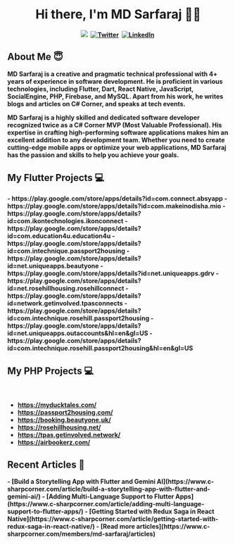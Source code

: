<p>
  <h1 align="center"><b>Hi there, I'm MD Sarfaraj 👨‍💻 </h1>
</p>

<p align="center">
<a href="https://www.c-sharpcorner.com/members/md-sarfaraj"><img src="https://img.shields.io/badge/csharpcorner.com-ff9728?style=for-the-badge&logo=c-sharpcorner.com&logoColor=white alt="C# Corner" /></a>&nbsp;
<!-- <a href="https://dev.to/yourmdsarfaraj"><img src="https://img.shields.io/badge/dev.to-0A0A0A?style=for-the-badge&logo=dev.to&logoColor=white alt="Dev.to" /></a>&nbsp; -->
<a href="https://twitter.com/yourmdsarfaraj"><img src="https://img.shields.io/badge/Twitter-1DA1F2?style=for-the-badge&logo=twitter&logoColor=white" alt="Twitter" /></a>&nbsp;
<a href="https://www.linkedin.com/in/yourmdsarfaraj/"><img src="https://img.shields.io/badge/LinkedIn-0077B5?style=for-the-badge&logo=linkedin&logoColor=white" alt="LinkedIn" /></a>&nbsp;
<!-- <a href="https://www.facebook.com/yourmdsarfaraj/"><img src="https://img.shields.io/badge/Facebook-1877F2?style=for-the-badge&logo=facebook&logoColor=white" alt="Facebook" /></a>&nbsp; -->
</p>


<h2 align="left">About Me 😇</h2>
<p align="left">

MD Sarfaraj is a creative and pragmatic technical professional with 4+ years of experience in software development. He is proficient in various technologies, including Flutter, Dart, React Native, JavaScript, SocialEngine, PHP, Firebase, and MySQL. Apart from his work, he writes blogs and articles on C# Corner, and speaks at tech events. 

MD Sarfaraj is a highly skilled and dedicated software developer recognized twice as a C# Corner MVP (Most Valuable Professional). His expertise in crafting high-performing software applications makes him an excellent addition to any development team. Whether you need to create cutting-edge mobile apps or optimize your web applications, MD Sarfaraj has the passion and skills to help you achieve your goals.

</p>

<h2 align="left">My Flutter Projects 💻</h2>
- https://play.google.com/store/apps/details?id=com.connect.absyapp
- https://play.google.com/store/apps/details?id=com.makeinodisha.mio
- https://play.google.com/store/apps/details?id=com.ikontechnologies.ikonconnect
- https://play.google.com/store/apps/details?id=com.education4u.education4u
- https://play.google.com/store/apps/details?id=com.intechnique.passport2housing
- https://play.google.com/store/apps/details?id=net.uniqueapps.beautyone
- https://play.google.com/store/apps/details?id=net.uniqueapps.gdrv
- https://play.google.com/store/apps/details?id=net.rosehillhousing.rosehillconnect
- https://play.google.com/store/apps/details?id=network.getinvolved.tpasconnects
- https://play.google.com/store/apps/details?id=com.intechnique.rosehill.passport2housing
- https://play.google.com/store/apps/details?id=net.uniqueapps.outaccounts&hl=en&gl=US
- https://play.google.com/store/apps/details?id=com.intechnique.rosehill.passport2housing&hl=en&gl=US

<h2 align="left">My PHP Projects 💻</h2> <br />

- https://myducktales.com/
- https://passport2housing.com/
- https://booking.beautyone.uk/
- https://rosehillhousing.net/
- https://tpas.getinvolved.network/
- https://airbookerz.com/


<h2 align="left">Recent Articles 📕</h2>
- [Build a Storytelling App with Flutter and Gemini AI](https://www.c-sharpcorner.com/article/build-a-storytelling-app-with-flutter-and-gemini-ai/)
- [Adding Multi-Language Support to Flutter Apps](https://www.c-sharpcorner.com/article/adding-multi-language-support-to-flutter-apps/)
- [Getting Started with Redux Saga in React Native](https://www.c-sharpcorner.com/article/getting-started-with-redux-saga-in-react-native/)
- [Read more articles](https://www.c-sharpcorner.com/members/md-sarfaraj/articles)
